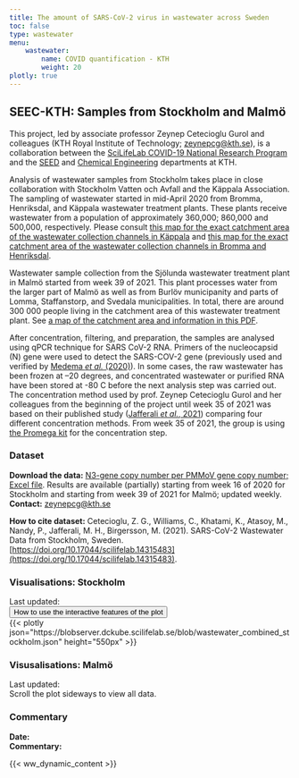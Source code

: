```yaml
---
title: The amount of SARS-CoV-2 virus in wastewater across Sweden
toc: false
type: wastewater
menu:
    wastewater:
        name: COVID quantification - KTH
        weight: 20
plotly: true
---
```


## SEEC-KTH: Samples from Stockholm and Malmö

This project, led by associate professor Zeynep Cetecioglu Gurol and colleagues (KTH Royal Institute of Technology; zeynepcg@kth.se), is a collaboration between the [SciLifeLab COVID-19 National Research Program](https://www.scilifelab.se/covid-19) and the [SEED](https://www.kth.se/en/seed) and [Chemical Engineering](https://www.kth.se/ket/chemical-engineering-1.784196) departments at KTH.

Analysis of wastewater samples from Stockholm takes place in close collaboration with Stockholm Vatten och Avfall and the Käppala Association. The sampling of wastewater started in mid-April 2020 from Bromma, Henriksdal, and Käppala wastewater treatment plants. These plants receive wastewater from a population of approximately 360,000; 860,000 and 500,000, respectively. Please consult [this map for the exact catchment area of the wastewater collection channels in Käppala](/wastewater/map_Kappala.pdf) and [this map for the exact catchment area of the wastewater collection channels in Bromma and Henriksdal](/wastewater/map_Bromma_Henriksdal.pdf).

Wastewater sample collection from the Sjölunda wastewater treatment plant in Malmö started from week 39 of 2021. This plant processes water from the larger part of Malmö as well as from Burlöv municipanity and parts of Lomma, Staffanstorp, and Svedala municipalities. In total, there are around 300 000 people living in the catchment area of this wastewater treatment plant. See [a map of the catchment area and information in this PDF](/wastewater/sjolunda.pdf).

After concentration, filtering, and preparation, the samples are analysed using qPCR technique for SARS CoV-2 RNA. Primers of the nucleocapsid (N) gene were used to detect the SARS-COV-2 gene (previously used and verified by [Medema *et al.* (2020)](https://doi.org/10.1021/acs.estlett.0c00357)). In some cases, the raw wastewater has been frozen at –20 degrees, and  concentrated wastewater or purified RNA have been stored at -80 C before the next analysis step was carried out. The concentration method used by prof. Zeynep Cetecioglu Gurol and her colleagues from the beginning of the project until week 35 of 2021 was based on their published study ([Jafferali *et al.*, 2021](https://doi.org/10.1016/j.scitotenv.2020.142939)) comparing four different concentration methods. From week 35 of 2021, the group is using [the Promega kit](https://se.promega.com/applications/virus-detection-assay-coronavirus-detection-covid-19-sars-cov-2/wastewater-based-epidemiology-covid19/) for the concentration step.

### Dataset

**Download the data:** [N3-gene copy number per PMMoV gene copy number; Excel file](https://blobserver.dckube.scilifelab.se/blob/stockholm_wastewater_method_Sep_2021.xlsx). Results are available (partially) starting from week 16 of 2020 for Stockholm and starting from week 39 of 2021 for Malmö; updated weekly.\
**Contact:** zeynepcg@kth.se

**How to cite dataset:**
Cetecioglu, Z. G., Williams, C., Khatami, K., Atasoy, M., Nandy, P., Jafferali, M. H., Birgersson, M. (2021). SARS-CoV-2 Wastewater Data from Stockholm, Sweden. [https://doi.org/10.17044/scilifelab.14315483](https://doi.org/10.17044/scilifelab.14315483).

### Visualisations: Stockholm

<div class="alert alert-info">Last updated: <span id="last_modified_stockholm"></span></div>

<button type="button" class="btn btn-sm btn-outline-secondary mb-2" data-bs-toggle="modal" data-bs-target="#interactiveFeaturesModal">
  How to use the interactive features of the plot
</button>

<div class="plot_wrapper mb-3">
  <div class="table-responsive">{{< plotly json="https://blobserver.dckube.scilifelab.se/blob/wastewater_combined_stockholm.json" height="550px" >}}</div>
</div>

### Visusalisations: Malmö

<div class="alert alert-info">Last updated: <span id="last_modified_malmo"></span></div>

<div class="d-md-none alert alert-info">
  Scroll the plot sideways to view all data.
</div>

<div class="plot_wrapper">
  <div class="table-responsive w-100" id="malmo"></div>
</div>

### Commentary

<div><b>Date:</b> <span id="kth_comment_date"></span><br><b>Commentary:</b> <span id="kth_comment"></span></div>

{{< ww_dynamic_content >}}

<script src="https://cdn.jsdelivr.net/npm/vega@5.19.1"></script>
<script src="https://cdn.jsdelivr.net/npm/vega-lite@5.0.0"></script>
<script src="https://cdn.jsdelivr.net/npm/vega-embed@6.15.1"></script>
<script src="https://datagraphics.dckube.scilifelab.se/graphic/1016b97372e9403da0b8e8e7bb14fa8d.js?id=malmo"></script>
